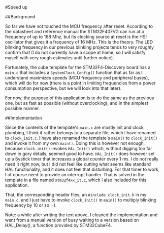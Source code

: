#Speed up

##Background

So far we have not touched the MCU frequency after reset. According to the
datasheet and reference manual the STM32F407VG can run at a frequency of up to
168 Mhz, but its clocking source at reset is the HSI oscillator that gives it a
frequency of 16 MHz. This is the theory. The LED blinking frequency in our
previous blinking projects tends to very roughly confirm that (I do not
currently have a scope at home, so I will satisfy myself with very rough
estimates until further notice).

Fortunately, the cube template for the STM32F4-Discovery board has a `main.c`
that includes a `SystemClock_Config()` function that as far as I understand
maximizes speeds (MCU frequency and peripheral buses), which will do for now
(there is a point in limiting frequencies from a power consumption perspective,
but we will look into that later).

For now, the purpose of this application is to do the same as the previous one,
but as fast as possible (without overclocking), and in the simplest possible
manner.

##Implementation

Since the contents of the template's `main.c` are mostly init and clock
plumbing, I think it rather belongs to a separate file, which I have renamed to
`clock_init.c`. I have also renamed the template's `main()` to `clock_init()`
and invoke it from my own `main()`. Doing this is however not enough, because
`clock_init()` invokes `HAL_Init()` which, without digging too far down in gory
details, seemed good to have. `HAL_Init()` does however set up a Systick timer
that increases a global counter every 1 ms. I do not really need it right now,
but I did not feel like cutting what seems like standard HAL functionality, and
it does not feel that disturbing. For that timer to work, I of course need to
provide an interrupt handler. That is solved in the template in a file named
`stm32f4xx_it.c`, which I also included for this application.

That, the corresponding header files, an `#include clock_init.h` in my `main.c`,
and I just have to invoke `clock_init()` in `main()` to multiply blinking
frequency by 10 or so :-).

Note: a while after writing the text above, I cleaned the implementation and went
from a manual version of busy waiting to a version based on HAL_Delay(), a
function provided by STM32CubeF4.
